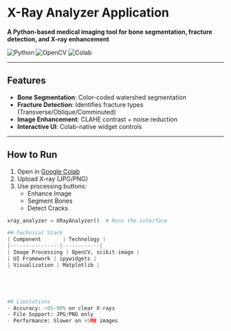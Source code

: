 
# X-Ray Analyzer Application

**A Python-based medical imaging tool for bone segmentation, fracture detection, and X-ray enhancement**

![Python](https://img.shields.io/badge/Python-3.8+-blue?logo=python)
![OpenCV](https://img.shields.io/badge/OpenCV-4.5+-green?logo=opencv)
![Colab](https://img.shields.io/badge/Google_Colab-Compatible-orange?logo=google-colab)

---

## Features
- **Bone Segmentation**: Color-coded watershed segmentation
- **Fracture Detection**: Identifies fracture types (Transverse/Oblique/Comminuted)
- **Image Enhancement**: CLAHE contrast + noise reduction
- **Interactive UI**: Colab-native widget controls

---

## How to Run
1. Open in [Google Colab](#)
2. Upload X-ray (JPG/PNG)
3. Use processing buttons:
   - Enhance Image
   - Segment Bones  
   - Detect Cracks

```python
xray_analyzer = XRayAnalyzer()  # Runs the interface

## Technical Stack
| Component       | Technology |
|----------------|------------|
| Image Processing | OpenCV, scikit-image |
| UI Framework | ipywidgets |
| Visualization | Matplotlib |





## Limitations
- Accuracy: ~85-90% on clear X-rays
- File Support: JPG/PNG only
- Performance: Slower on >5MB images



